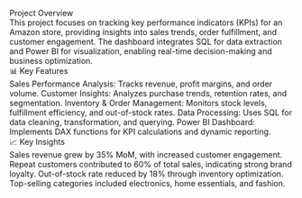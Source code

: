  Project Overview<br />
This project focuses on tracking key performance indicators (KPIs) for an Amazon store, providing insights into sales trends, order fulfillment, and customer engagement. The dashboard integrates SQL for data extraction and Power BI for visualization, enabling real-time decision-making and business optimization.
<br />
📊 Key Features<br/>
Sales Performance Analysis: Tracks revenue, profit margins, and order volume.
Customer Insights: Analyzes purchase trends, retention rates, and segmentation.
Inventory & Order Management: Monitors stock levels, fulfillment efficiency, and out-of-stock rates.
Data Processing: Uses SQL for data cleaning, transformation, and querying.
Power BI Dashboard: Implements DAX functions for KPI calculations and dynamic reporting.
<br />
📈 Key Insights<br/>
Sales revenue grew by 35% MoM, with increased customer engagement.
Repeat customers contributed to 60% of total sales, indicating strong brand loyalty.
Out-of-stock rate reduced by 18% through inventory optimization.
Top-selling categories included electronics, home essentials, and fashion.
